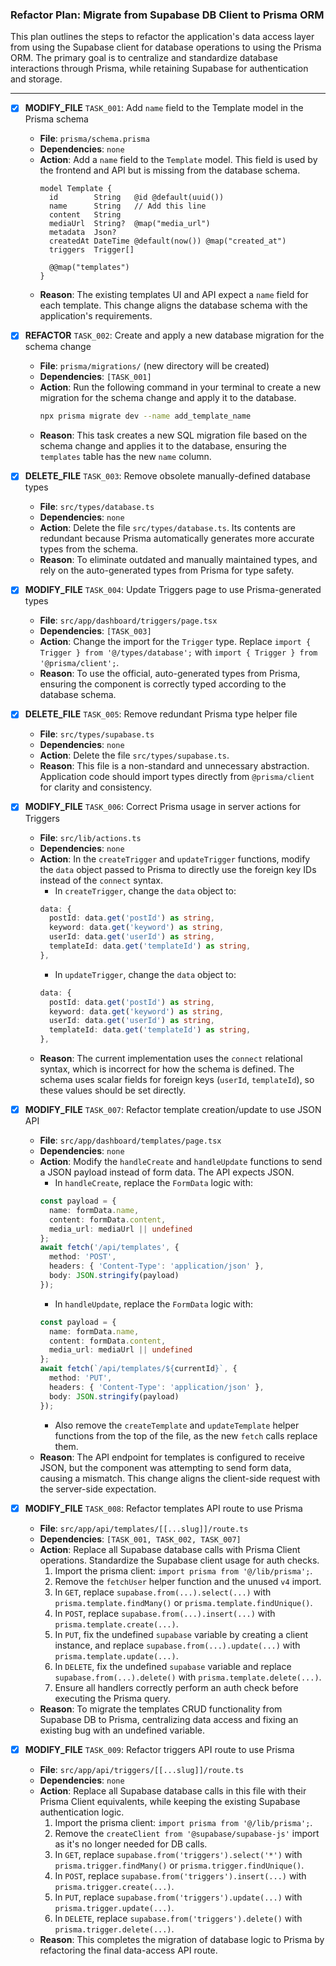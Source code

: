 ### Refactor Plan: Migrate from Supabase DB Client to Prisma ORM

This plan outlines the steps to refactor the application's data access layer from using the Supabase client for database operations to using the Prisma ORM. The primary goal is to centralize and standardize database interactions through Prisma, while retaining Supabase for authentication and storage.

---

- [x] **MODIFY_FILE** `TASK_001`: Add `name` field to the Template model in the Prisma schema
  - **File**: `prisma/schema.prisma`
  - **Dependencies**: `none`
  - **Action**: Add a `name` field to the `Template` model. This field is used by the frontend and API but is missing from the database schema.
    ```prisma
    model Template {
      id        String   @id @default(uuid())
      name      String   // Add this line
      content   String
      mediaUrl  String?  @map("media_url")
      metadata  Json?
      createdAt DateTime @default(now()) @map("created_at")
      triggers  Trigger[]
      
      @@map("templates")
    }
    ```
  - **Reason**: The existing templates UI and API expect a `name` field for each template. This change aligns the database schema with the application's requirements.

- [x] **REFACTOR** `TASK_002`: Create and apply a new database migration for the schema change
  - **File**: `prisma/migrations/` (new directory will be created)
  - **Dependencies**: `[TASK_001]`
  - **Action**: Run the following command in your terminal to create a new migration for the schema change and apply it to the database.
    ```bash
    npx prisma migrate dev --name add_template_name
    ```
  - **Reason**: This task creates a new SQL migration file based on the schema change and applies it to the database, ensuring the `templates` table has the new `name` column.

- [x] **DELETE_FILE** `TASK_003`: Remove obsolete manually-defined database types
  - **File**: `src/types/database.ts`
  - **Dependencies**: `none`
  - **Action**: Delete the file `src/types/database.ts`. Its contents are redundant because Prisma automatically generates more accurate types from the schema.
  - **Reason**: To eliminate outdated and manually maintained types, and rely on the auto-generated types from Prisma for type safety.

- [x] **MODIFY_FILE** `TASK_004`: Update Triggers page to use Prisma-generated types
  - **File**: `src/app/dashboard/triggers/page.tsx`
  - **Dependencies**: `[TASK_003]`
  - **Action**: Change the import for the `Trigger` type. Replace `import { Trigger } from '@/types/database';` with `import { Trigger } from '@prisma/client';`.
  - **Reason**: To use the official, auto-generated types from Prisma, ensuring the component is correctly typed according to the database schema.

- [x] **DELETE_FILE** `TASK_005`: Remove redundant Prisma type helper file
  - **File**: `src/types/supabase.ts`
  - **Dependencies**: `none`
  - **Action**: Delete the file `src/types/supabase.ts`.
  - **Reason**: This file is a non-standard and unnecessary abstraction. Application code should import types directly from `@prisma/client` for clarity and consistency.

- [x] **MODIFY_FILE** `TASK_006`: Correct Prisma usage in server actions for Triggers
  - **File**: `src/lib/actions.ts`
  - **Dependencies**: `none`
  - **Action**: In the `createTrigger` and `updateTrigger` functions, modify the `data` object passed to Prisma to directly use the foreign key IDs instead of the `connect` syntax.
    - In `createTrigger`, change the `data` object to:
    ```typescript
    data: {
      postId: data.get('postId') as string,
      keyword: data.get('keyword') as string,
      userId: data.get('userId') as string,
      templateId: data.get('templateId') as string,
    },
    ```
    - In `updateTrigger`, change the `data` object to:
    ```typescript
    data: {
      postId: data.get('postId') as string,
      keyword: data.get('keyword') as string,
      userId: data.get('userId') as string,
      templateId: data.get('templateId') as string,
    },
    ```
  - **Reason**: The current implementation uses the `connect` relational syntax, which is incorrect for how the schema is defined. The schema uses scalar fields for foreign keys (`userId`, `templateId`), so these values should be set directly.

- [x] **MODIFY_FILE** `TASK_007`: Refactor template creation/update to use JSON API
  - **File**: `src/app/dashboard/templates/page.tsx`
  - **Dependencies**: `none`
  - **Action**: Modify the `handleCreate` and `handleUpdate` functions to send a JSON payload instead of form data. The API expects JSON.
    - In `handleCreate`, replace the `FormData` logic with:
    ```typescript
    const payload = {
      name: formData.name,
      content: formData.content,
      media_url: mediaUrl || undefined
    };
    await fetch('/api/templates', {
      method: 'POST',
      headers: { 'Content-Type': 'application/json' },
      body: JSON.stringify(payload)
    });
    ```
    - In `handleUpdate`, replace the `FormData` logic with:
    ```typescript
    const payload = {
      name: formData.name,
      content: formData.content,
      media_url: mediaUrl || undefined
    };
    await fetch(`/api/templates/${currentId}`, {
      method: 'PUT',
      headers: { 'Content-Type': 'application/json' },
      body: JSON.stringify(payload)
    });
    ```
    - Also remove the `createTemplate` and `updateTemplate` helper functions from the top of the file, as the new `fetch` calls replace them.
  - **Reason**: The API endpoint for templates is configured to receive JSON, but the component was attempting to send form data, causing a mismatch. This change aligns the client-side request with the server-side expectation.

- [x] **MODIFY_FILE** `TASK_008`: Refactor templates API route to use Prisma
  - **File**: `src/app/api/templates/[[...slug]]/route.ts`
  - **Dependencies**: `[TASK_001, TASK_002, TASK_007]`
  - **Action**: Replace all Supabase database calls with Prisma Client operations. Standardize the Supabase client usage for auth checks.
    1.  Import the prisma client: `import prisma from '@/lib/prisma';`.
    2.  Remove the `fetchUser` helper function and the unused `v4` import.
    3.  In `GET`, replace `supabase.from(...).select(...)` with `prisma.template.findMany()` or `prisma.template.findUnique()`.
    4.  In `POST`, replace `supabase.from(...).insert(...)` with `prisma.template.create(...)`.
    5.  In `PUT`, fix the undefined `supabase` variable by creating a client instance, and replace `supabase.from(...).update(...)` with `prisma.template.update(...)`.
    6.  In `DELETE`, fix the undefined `supabase` variable and replace `supabase.from(...).delete()` with `prisma.template.delete(...)`.
    7.  Ensure all handlers correctly perform an auth check before executing the Prisma query.
  - **Reason**: To migrate the templates CRUD functionality from Supabase DB to Prisma, centralizing data access and fixing an existing bug with an undefined variable.

- [x] **MODIFY_FILE** `TASK_009`: Refactor triggers API route to use Prisma
  - **File**: `src/app/api/triggers/[[...slug]]/route.ts`
  - **Dependencies**: `none`
  - **Action**: Replace all Supabase database calls in this file with their Prisma Client equivalents, while keeping the existing Supabase authentication logic.
    1.  Import the prisma client: `import prisma from '@/lib/prisma';`.
    2.  Remove the `createClient from '@supabase/supabase-js'` import as it's no longer needed for DB calls.
    3.  In `GET`, replace `supabase.from('triggers').select('*')` with `prisma.trigger.findMany()` or `prisma.trigger.findUnique()`.
    4.  In `POST`, replace `supabase.from('triggers').insert(...)` with `prisma.trigger.create(...)`.
    5.  In `PUT`, replace `supabase.from('triggers').update(...)` with `prisma.trigger.update(...)`.
    6.  In `DELETE`, replace `supabase.from('triggers').delete()` with `prisma.trigger.delete(...)`.
  - **Reason**: This completes the migration of database logic to Prisma by refactoring the final data-access API route.